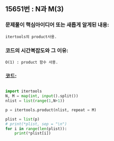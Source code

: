 ## 15651번 : N과 M(3)
### 문제풀이 핵심아이디어 또는 새롭게 알게된 내용: 
    itertools의 product사용.
    
### 코드의 시간복잡도와 그 이유:
    O(1) : product 함수 사용.

### 코드:
```python

import itertools
N, M = map(int, input().split())
nlist = list(range(1,N+1))

p = itertools.product(nlist, repeat = M)

plist = list(p)
# print(*plist, sep = "\n")
for i in range(len(plist)):
    print(*plist[i])
    

```

